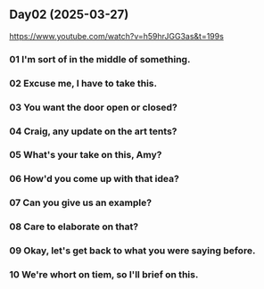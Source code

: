 ## Day02 (2025-03-27)
https://www.youtube.com/watch?v=h59hrJGG3as&t=199s

### 01 I'm sort of in the middle of something.


### 02 Excuse me, I have to take this.


### 03 You want the door open or closed?


### 04 Craig, any update on the art tents?


### 05 What's your take on this, Amy?


### 06 How'd you come up with that idea?


### 07 Can you give us an example?


### 08 Care to elaborate on that?


### 09 Okay, let's get back to what you were saying before.


### 10 We're whort on tiem, so I'll brief on this.